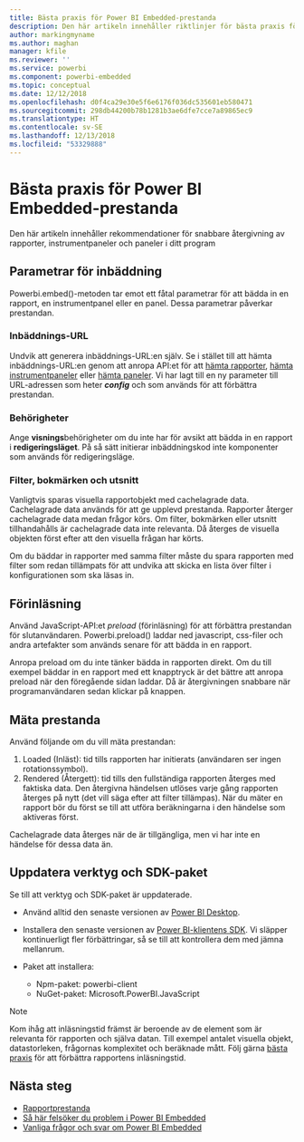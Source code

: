 ```yaml
---
title: Bästa praxis för Power BI Embedded-prestanda
description: Den här artikeln innehåller riktlinjer för bästa praxis för inbäddad analys
author: markingmyname
ms.author: maghan
manager: kfile
ms.reviewer: ''
ms.service: powerbi
ms.component: powerbi-embedded
ms.topic: conceptual
ms.date: 12/12/2018
ms.openlocfilehash: d0f4ca29e30e5f6e6176f036dc535601eb580471
ms.sourcegitcommit: 298db44200b78b1281b3ae6dfe7cce7a89865ec9
ms.translationtype: HT
ms.contentlocale: sv-SE
ms.lasthandoff: 12/13/2018
ms.locfileid: "53329888"
---
```

# <a name="power-bi-embedded-performance-best-practices"></a>Bästa praxis för Power BI Embedded-prestanda

Den här artikeln innehåller rekommendationer för snabbare återgivning av rapporter, instrumentpaneler och paneler i ditt program

## <a name="embed-parameters"></a>Parametrar för inbäddning

Powerbi.embed()-metoden tar emot ett fåtal parametrar för att bädda in en rapport, en instrumentpanel eller en panel. Dessa parametrar påverkar prestandan.

### <a name="embed-url"></a>Inbäddnings-URL

Undvik att generera inbäddnings-URL:en själv. Se i stället till att hämta inbäddnings-URL:en genom att anropa API:et för att [hämta rapporter](https://na01.safelinks.protection.outlook.com/?url=https%3A%2F%2Fdocs.microsoft.com%2Fen-us%2Frest%2Fapi%2Fpower-bi%2Freports%2Fgetreportsingroup&data=02%7C01%7CMark.Ghanayem%40microsoft.com%7C07ca68ceb37a48e3f3de08d64968707a%7C72f988bf86f141af91ab2d7cd011db47%7C1%7C0%7C636777110256168308&sdata=22lkqRM2w1MQfrM8dooedaPqqIU8PufTq9TT4VDzRo0%3D&reserved=0), [hämta instrumentpaneler](https://na01.safelinks.protection.outlook.com/?url=https%3A%2F%2Fdocs.microsoft.com%2Fen-us%2Frest%2Fapi%2Fpower-bi%2Fdashboards%2Fgetdashboardsingroup&data=02%7C01%7CMark.Ghanayem%40microsoft.com%7C07ca68ceb37a48e3f3de08d64968707a%7C72f988bf86f141af91ab2d7cd011db47%7C1%7C0%7C636777110256168308&sdata=nfWRgbSoXVF42Rg%2Ba9491u19uksXp%2FAyz%2Fa%2Ba7%2FCtdA%3D&reserved=0) eller [hämta paneler](https://na01.safelinks.protection.outlook.com/?url=https%3A%2F%2Fdocs.microsoft.com%2Fen-us%2Frest%2Fapi%2Fpower-bi%2Fdashboards%2Fgettilesingroup&data=02%7C01%7CMark.Ghanayem%40microsoft.com%7C07ca68ceb37a48e3f3de08d64968707a%7C72f988bf86f141af91ab2d7cd011db47%7C1%7C0%7C636777110256178318&sdata=LgZ27TynNpqQJDrb3aHWGQXIS%2FzichAO9De5M2uhF1Q%3D&reserved=0). Vi har lagt till en ny parameter till URL-adressen som heter **_config_** och som används för att förbättra prestandan.

### <a name="permissions"></a>Behörigheter

Ange **visnings**behörigheter om du inte har för avsikt att bädda in en rapport i **redigeringsläget**. På så sätt initierar inbäddningskod inte komponenter som används för redigeringsläge.

### <a name="filters-bookmarks-and-slicers"></a>Filter, bokmärken och utsnitt

Vanligtvis sparas visuella rapportobjekt med cachelagrade data. Cachelagrade data används för att ge upplevd prestanda. Rapporter återger cachelagrade data medan frågor körs. Om filter, bokmärken eller utsnitt tillhandahålls är cachelagrade data inte relevanta. Då återges de visuella objekten först efter att den visuella frågan har körts.

Om du bäddar in rapporter med samma filter måste du spara rapporten med filter som redan tillämpats för att undvika att skicka en lista över filter i konfigurationen som ska läsas in.

## <a name="preload"></a>Förinläsning

Använd JavaScript-API:et *preload* (förinläsning) för att förbättra prestandan för slutanvändaren.
Powerbi.preload() laddar ned javascript, css-filer och andra artefakter som används senare för att bädda in en rapport.

Anropa preload om du inte tänker bädda in rapporten direkt. Om du till exempel bäddar in en rapport med ett knapptryck är det bättre att anropa preload när den föregående sidan laddar. Då är återgivningen snabbare när programanvändaren sedan klickar på knappen.

## <a name="measure-performance"></a>Mäta prestanda

Använd följande om du vill mäta prestandan:

1. Loaded (Inläst): tid tills rapporten har initierats (användaren ser ingen rotationssymbol).
2. Rendered (Återgett): tid tills den fullständiga rapporten återges med faktiska data. Den återgivna händelsen utlöses varje gång rapporten återges på nytt (det vill säga efter att filter tillämpas). När du mäter en rapport bör du först se till att utföra beräkningarna i den händelse som aktiveras först.

Cachelagrade data återges när de är tillgängliga, men vi har inte en händelse för dessa data än.

## <a name="update-tools-and-sdk-packages"></a>Uppdatera verktyg och SDK-paket

Se till att verktyg och SDK-paket är uppdaterade.

* Använd alltid den senaste versionen av [Power BI Desktop](https://powerbi.microsoft.com/en-us/desktop/).

* Installera den senaste versionen av [Power BI-klientens SDK](https://github.com/Microsoft/PowerBI-JavaScript). Vi släpper kontinuerligt fler förbättringar, så se till att kontrollera dem med jämna mellanrum.

* Paket att installera:
    * Npm-paket: powerbi-client
    * NuGet-paket: Microsoft.PowerBI.JavaScript

> [!Note]
> Kom ihåg att inläsningstid främst är beroende av de element som är relevanta för rapporten och själva datan. Till exempel antalet visuella objekt, datastorleken, frågornas komplexitet och beräknade mått. Följ gärna [bästa praxis](../power-bi-reports-performance.md) för att förbättra rapportens inläsningstid.

## <a name="next-steps"></a>Nästa steg

* [Rapportprestanda](../power-bi-reports-performance.md)
* [Så här felsöker du problem i Power BI Embedded](embedded-troubleshoot.md)
* [Vanliga frågor och svar om Power BI Embedded](embedded-faq.md)
